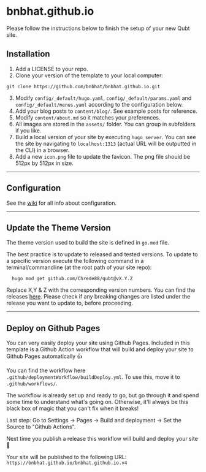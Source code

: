 # bnbhat.github.io

Please follow the instructions below to finish the setup of your new Qubt site.

## Installation

1) Add a LICENSE to your repo.
2) Clone your version of the template to your local computer:
```shell
git clone https://github.com/bnbhat/bnbhat.github.io.git
```
3) Modify `config/_default/hugo.yaml`, `config/_default/params.yaml` and `config/_default/menus.yaml` according to the configuration below.
4) Add your blog posts to `content/blog/`. See example posts for reference.
5) Modify `content/about.md` so it matches your preferences.
6) All images are stored in the `assets/` folder. You can group in subfolders if you like.
7) Build a local version of your site by executing `hugo server`. You can see the site by navigating to `localhost:1313` (actual URL will be outputted in the CLI) in a browser.
8) Add a new `icon.png` file to update the favicon. The png file should be 512px by 512px in size.

---

## Configuration

See the [wiki](https://github.com/chrede88/qubt/wiki) for all info about configuration.

---

## Update the Theme Version

The theme version used to build the site is defined in `go.mod` file.

The best practice is to update to released and tested versions. To update to a specific version execute the following command in a terminal/commandline (at the root path of your site repo):

```shell
  hugo mod get github.com/Chrede88/qubt@vX.Y.Z
```
Replace X,Y & Z with the corresponding version numbers. You can find the releases [here](https://github.com/Chrede88/qubt/releases). Please check if any breaking changes are listed under the release you want to update to, before proceeding.

---

## Deploy on Github Pages
You can very easily deploy your site using Github Pages. Included in this template is a Github Action workflow that will build and deploy your site to Github Pages automatically :+1:

You can find the workflow here `.github/deploymentWorkflow/buildDeploy.yml`. To use this, move it to `.github/workflows/`.

The workflow is already set up and ready to go, but go through it and spend some time to understand what's going on. Otherwise, it'll always be this black box of magic that you can't fix when it breaks!

Last step: Go to Settings -> Pages -> Build and deployment -> Set the Source to "Github Actions".

Next time you publish a release this workflow will build and deploy your site :tada:

Your site will be published to the following URL:
`https://bnbhat.github.io/bnbhat.github.io.v4`